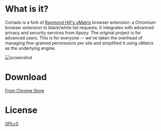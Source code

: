 # What is it?

Cortado is a fork of [Raymond Hill's uMatrix](https://github.com/gorhill/uMatrix) browser extension: a Chromium browser extension to black/white list requests. It integrates with advanced privacy and security services from Apozy. The original project is for advanced users. This is for everyone -- we've taken the overhead of managing fine-grained permissions per site and simplified it using uMatrix as the underlying engine.

![screenshot](http://i.imgur.com/ElwQNR1.png)

# Download
[From Chrome Store](https://chrome.google.com/webstore/detail/apozy-trusted-browsing/akgjbibhebefdjbebhpmknohhojhppeb?hl=en)

# License

<a href="https://github.com/gorhill/umatrix/blob/master/LICENSE.txt">GPLv3</a>.
